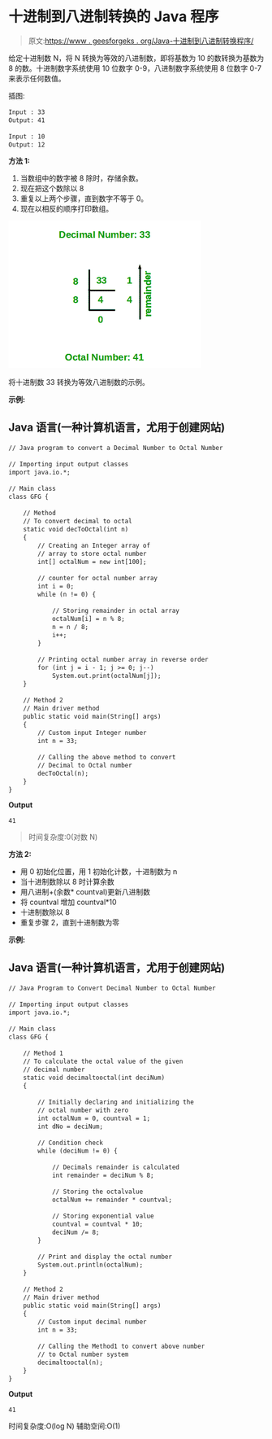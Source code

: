 # 十进制到八进制转换的 Java 程序

> 原文:[https://www . geesforgeks . org/Java-十进制到八进制转换程序/](https://www.geeksforgeeks.org/java-program-for-decimal-to-octal-conversion/)

给定十进制数 N，将 N 转换为等效的八进制数，即将基数为 10 的数转换为基数为 8 的数。十进制数字系统使用 10 位数字 0-9，八进制数字系统使用 8 位数字 0-7 来表示任何数值。

插图:

```
Input : 33
Output: 41

Input : 10
Output: 12
```

**方法 1:**

1.  当数组中的数字被 8 除时，存储余数。
2.  现在把这个数除以 8
3.  重复以上两个步骤，直到数字不等于 0。
4.  现在以相反的顺序打印数组。

![decToOctal](img/b04a4c6f6889a3f77f23362ec3be079e.png)

将十进制数 33 转换为等效八进制数的示例。

**示例:**

## Java 语言(一种计算机语言，尤用于创建网站)

```
// Java program to convert a Decimal Number to Octal Number

// Importing input output classes
import java.io.*;

// Main class
class GFG {

    // Method
    // To convert decimal to octal
    static void decToOctal(int n)
    {
        // Creating an Integer array of
        // array to store octal number
        int[] octalNum = new int[100];

        // counter for octal number array
        int i = 0;
        while (n != 0) {

            // Storing remainder in octal array
            octalNum[i] = n % 8;
            n = n / 8;
            i++;
        }

        // Printing octal number array in reverse order
        for (int j = i - 1; j >= 0; j--)
            System.out.print(octalNum[j]);
    }

    // Method 2
    // Main driver method
    public static void main(String[] args)
    {
        // Custom input Integer number
        int n = 33;

        // Calling the above method to convert
        // Decimal to Octal number
        decToOctal(n);
    }
}
```

**Output**

```
41
```

> 时间复杂度:0(对数 N)

**方法 2:**

*   用 0 初始化位置，用 1 初始化计数，十进制数为 n
*   当十进制数除以 8 时计算余数
*   用八进制+(余数* countval)更新八进制数
*   将 countval 增加 countval*10
*   十进制数除以 8
*   重复步骤 2，直到十进制数为零

**示例:**

## Java 语言(一种计算机语言，尤用于创建网站)

```
// Java Program to Convert Decimal Number to Octal Number

// Importing input output classes
import java.io.*;

// Main class
class GFG {

    // Method 1
    // To calculate the octal value of the given
    // decimal number
    static void decimaltooctal(int deciNum)
    {

        // Initially declaring and initializing the
        // octal number with zero
        int octalNum = 0, countval = 1;
        int dNo = deciNum;

        // Condition check
        while (deciNum != 0) {

            // Decimals remainder is calculated
            int remainder = deciNum % 8;

            // Storing the octalvalue
            octalNum += remainder * countval;

            // Storing exponential value
            countval = countval * 10;
            deciNum /= 8;
        }

        // Print and display the octal number
        System.out.println(octalNum);
    }

    // Method 2
    // Main driver method
    public static void main(String[] args)
    {
        // Custom input decimal number
        int n = 33;

        // Calling the Method1 to convert above number
        // to Octal number system
        decimaltooctal(n);
    }
}
```

**Output**

```
41
```

时间复杂度:O(log N)
辅助空间:O(1)